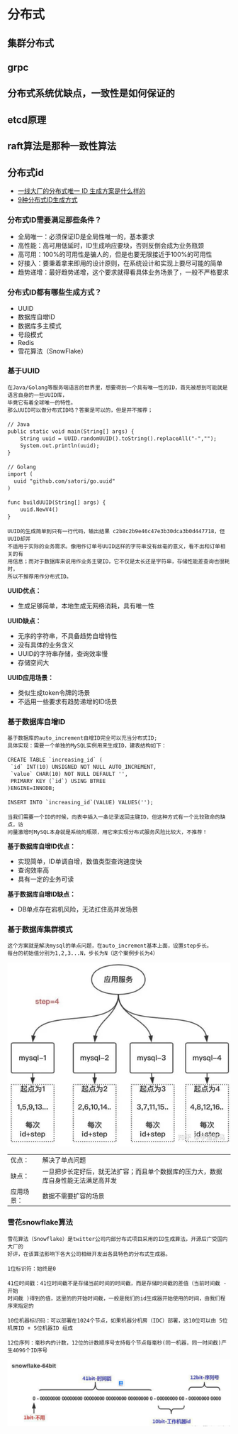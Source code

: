 # 分布式

## 集群分布式

## grpc

## 分布式系统优缺点，一致性是如何保证的

## etcd原理

## raft算法是那种一致性算法

## 分布式id

- [一线大厂的分布式唯一 ID 生成方案是什么样的](https://zhuanlan.zhihu.com/p/140078865)
- [9种分布式ID生成方式](https://zhuanlan.zhihu.com/p/152179727)

### 分布式ID需要满足那些条件？

- 全局唯一：必须保证ID是全局性唯一的，基本要求
- 高性能：高可用低延时，ID生成响应要块，否则反倒会成为业务瓶颈
- 高可用：100%的可用性是骗人的，但是也要无限接近于100%的可用性
- 好接入：要秉着拿来即用的设计原则，在系统设计和实现上要尽可能的简单
- 趋势递增：最好趋势递增，这个要求就得看具体业务场景了，一般不严格要求

### 分布式ID都有哪些生成方式？

- UUID
- 数据库自增ID
- 数据库多主模式
- 号段模式
- Redis
- 雪花算法（SnowFlake）

### 基于UUID

```UUID
在Java/Golang等服务端语言的世界里，想要得到一个具有唯一性的ID，首先被想到可能就是语言自身的一些UUID库，
毕竟它有着全球唯一的特性。
那么UUID可以做分布式ID吗？答案是可以的，但是并不推荐；

// Java
public static void main(String[] args) {
    String uuid = UUID.randomUUID().toString().replaceAll("-","");
    System.out.println(uuid);
}

// Golang
import (
  uuid "github.com/satori/go.uuid"
)

func buildUUID(String[] args) {
    uuid.NewV4()
}

UUID的生成简单到只有一行代码，输出结果 c2b8c2b9e46c47e3b30dca3b0d447718，但UUID却并
不适用于实际的业务需求。像用作订单号UUID这样的字符串没有丝毫的意义，看不出和订单相关的有
用信息；而对于数据库来说用作业务主键ID，它不仅是太长还是字符串，存储性能差查询也很耗时，
所以不推荐用作分布式ID。
```

**UUID优点：**

- 生成足够简单，本地生成无网络消耗，具有唯一性

**UUID缺点：**

- 无序的字符串，不具备趋势自增特性
- 没有具体的业务含义
- UUID的字符串存储，查询效率慢
- 存储空间大

**UUID应用场景：**

- 类似生成token令牌的场景
- 不适用一些要求有趋势递增的ID场景

### 基于数据库自增ID

```mysql
基于数据库的auto_increment自增ID完全可以充当分布式ID;
具体实现：需要一个单独的MySQL实例用来生成ID，建表结构如下：

CREATE TABLE `increasing_id` (
 `id` INT(10) UNSIGNED NOT NULL AUTO_INCREMENT,
 `value` CHAR(10) NOT NULL DEFAULT '',
 PRIMARY KEY (`id`) USING BTREE
)ENGINE=INNODB;

INSERT INTO `increasing_id`(VALUE) VALUES('');

当我们需要一个ID的时候，向表中插入一条记录返回主键ID，但这种方式有一个比较致命的缺点，访
问量激增时MySQL本身就是系统的瓶颈，用它来实现分布式服务风险比较大，不推荐！

```

**基于数据库自增ID优点：**

- 实现简单，ID单调自增，数值类型查询速度快
- 查询效率高
- 具有一定的业务可读

**基于数据库自增ID缺点：**

- DB单点存在宕机风险，无法扛住高并发场景

### 基于数据库集群模式

```mysql
这个方案就是解决mysql的单点问题，在auto_increment基本上面，设置step步长。
每台的初始值分别为1,2,3...N，步长为N（这个案例步长为4）
```

![基于数据库集群模式](./image/202211011457.jpg)

|||
|-|-|
|优点：|解决了单点问题|
|缺点：|一旦把步长定好后，就无法扩容；而且单个数据库的压力大，数据库自身性能无法满足高并发|
|应用场景：| 数据不需要扩容的场景|

### 雪花snowflake算法

```mysql
雪花算法（Snowflake）是twitter公司内部分布式项目采用的ID生成算法，开源后广受国内大厂的
好评，在该算法影响下各大公司相继开发出各具特色的分布式生成器。

1位标识符：始终是0

41位时间戳：41位时间截不是存储当前时间的时间截，而是存储时间截的差值（当前时间截 - 开始
时间截 )得到的值，这里的的开始时间截，一般是我们的id生成器开始使用的时间，由我们程序来指定的

10位机器标识码：可以部署在1024个节点，如果机器分机房（IDC）部署，这10位可以由 5位机房ID + 5位机器ID 组成

12位序列：毫秒内的计数，12位的计数顺序号支持每个节点每毫秒(同一机器，同一时间截)产生4096个ID序号
```

![雪花snowflake算法](./image/202211011802.jpeg)
